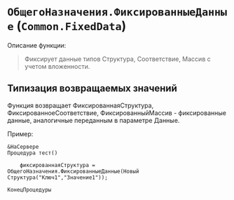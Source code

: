 # `ОбщегоНазначения.ФиксированныеДанные` (`Common.FixedData`) 

Описание функции:

> Фиксирует данные типов Структура, Соответствие, Массив с учетом вложенности.


## Типизация возвращаемых значений

Функция возвращает ФиксированнаяСтруктура, ФиксированноеСоответствие, ФиксированныйМассив - фиксированные данные,
аналогичные переданным в параметре Данные.

Пример:

```bsl
&НаСервере
Процедура тест()

    фиксированнаяСтруктура = ОбщегоНазначения.ФиксированныеДанные(Новый Структура("Ключ1","Значение1"));

КонецПроцедуры
```

